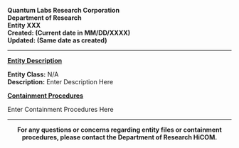 **Quantum Labs Research Corporation** </br>
**Department of Research** </br>
**Entity XXX** </br>
**Created: (Current date in MM/DD/XXXX)** </br>
**Updated: (Same date as created)** </br>

---

**<ins>Entity Description</ins>**

**Entity Class:** N/A </br>
**Description:** Enter Description Here


**<ins>Containment Procedures</ins>** 

Enter Containment Procedures Here


---

<p align="center">
  <b>For any questions or concerns regarding entity files or containment procedures, please contact the Department of Research HiCOM.</b>
</p>
